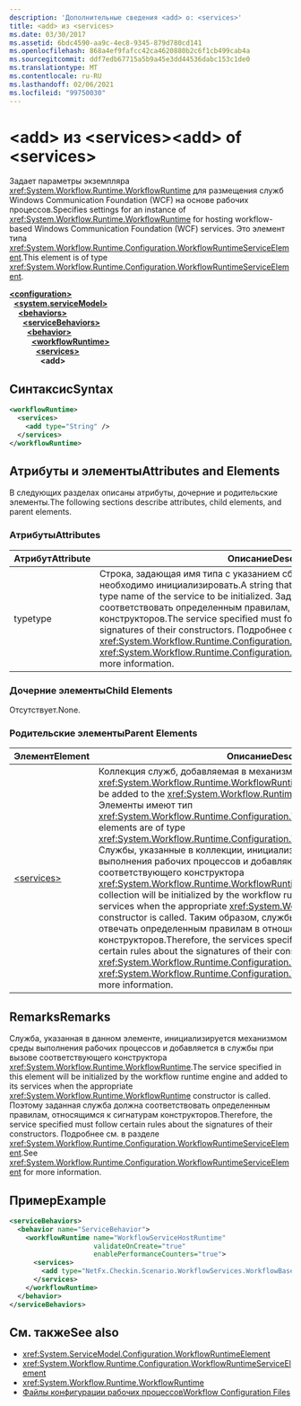 ```yaml
---
description: 'Дополнительные сведения <add> о: <services>'
title: <add> из <services>
ms.date: 03/30/2017
ms.assetid: 6bdc4590-aa9c-4ec8-9345-879d780cd141
ms.openlocfilehash: 868a4ef9fafcc42ca4620880b2c6f1cb499cab4a
ms.sourcegitcommit: ddf7edb67715a5b9a45e3dd44536dabc153c1de0
ms.translationtype: MT
ms.contentlocale: ru-RU
ms.lasthandoff: 02/06/2021
ms.locfileid: "99750030"
---
```

# <a name="add-of-services"></a><span data-ttu-id="9d6c2-103">\<add> из \<services></span><span class="sxs-lookup"><span data-stu-id="9d6c2-103">\<add> of \<services></span></span>

<span data-ttu-id="9d6c2-104">Задает параметры экземпляра <xref:System.Workflow.Runtime.WorkflowRuntime> для размещения служб Windows Communication Foundation (WCF) на основе рабочих процессов.</span><span class="sxs-lookup"><span data-stu-id="9d6c2-104">Specifies settings for an instance of <xref:System.Workflow.Runtime.WorkflowRuntime> for hosting workflow-based Windows Communication Foundation (WCF) services.</span></span> <span data-ttu-id="9d6c2-105">Это элемент типа <xref:System.Workflow.Runtime.Configuration.WorkflowRuntimeServiceElement>.</span><span class="sxs-lookup"><span data-stu-id="9d6c2-105">This element is of type <xref:System.Workflow.Runtime.Configuration.WorkflowRuntimeServiceElement>.</span></span>  
  
[**\<configuration>**](../configuration-element.md)\
&nbsp;&nbsp;[**\<system.serviceModel>**](system-servicemodel.md)\
&nbsp;&nbsp;&nbsp;&nbsp;[**\<behaviors>**](behaviors.md)\
&nbsp;&nbsp;&nbsp;&nbsp;&nbsp;&nbsp;[**\<serviceBehaviors>**](servicebehaviors.md)\
&nbsp;&nbsp;&nbsp;&nbsp;&nbsp;&nbsp;&nbsp;&nbsp;[**\<behavior>**](behavior-of-servicebehaviors.md)\
&nbsp;&nbsp;&nbsp;&nbsp;&nbsp;&nbsp;&nbsp;&nbsp;&nbsp;&nbsp;[**\<workflowRuntime>**](workflowruntime.md)\
&nbsp;&nbsp;&nbsp;&nbsp;&nbsp;&nbsp;&nbsp;&nbsp;&nbsp;&nbsp;&nbsp;&nbsp;[**\<services>**](services-of-workflowruntime.md)\
&nbsp;&nbsp;&nbsp;&nbsp;&nbsp;&nbsp;&nbsp;&nbsp;&nbsp;&nbsp;&nbsp;&nbsp;&nbsp;&nbsp;**\<add>**  
  
## <a name="syntax"></a><span data-ttu-id="9d6c2-106">Синтаксис</span><span class="sxs-lookup"><span data-stu-id="9d6c2-106">Syntax</span></span>  
  
```xml  
<workflowRuntime>
  <services>
    <add type="String" />
  </services>
</workflowRuntime>
```  
  
## <a name="attributes-and-elements"></a><span data-ttu-id="9d6c2-107">Атрибуты и элементы</span><span class="sxs-lookup"><span data-stu-id="9d6c2-107">Attributes and Elements</span></span>  

 <span data-ttu-id="9d6c2-108">В следующих разделах описаны атрибуты, дочерние и родительские элементы.</span><span class="sxs-lookup"><span data-stu-id="9d6c2-108">The following sections describe attributes, child elements, and parent elements.</span></span>  
  
### <a name="attributes"></a><span data-ttu-id="9d6c2-109">Атрибуты</span><span class="sxs-lookup"><span data-stu-id="9d6c2-109">Attributes</span></span>  
  
|<span data-ttu-id="9d6c2-110">Атрибут</span><span class="sxs-lookup"><span data-stu-id="9d6c2-110">Attribute</span></span>|<span data-ttu-id="9d6c2-111">Описание</span><span class="sxs-lookup"><span data-stu-id="9d6c2-111">Description</span></span>|  
|---------------|-----------------|  
|<span data-ttu-id="9d6c2-112">type</span><span class="sxs-lookup"><span data-stu-id="9d6c2-112">type</span></span>|<span data-ttu-id="9d6c2-113">Строка, задающая имя типа с указанием сборки для службы, которую необходимо инициализировать.</span><span class="sxs-lookup"><span data-stu-id="9d6c2-113">A string that specifies the assembly-qualified type name of the service to be initialized.</span></span> <span data-ttu-id="9d6c2-114">Заданная служба должна соответствовать определенным правилам, связанным с сигнатурами их конструкторов.</span><span class="sxs-lookup"><span data-stu-id="9d6c2-114">The service specified must follow certain rules about the signatures of their constructors.</span></span> <span data-ttu-id="9d6c2-115">Подробнее см. в разделе <xref:System.Workflow.Runtime.Configuration.WorkflowRuntimeServiceElement>.</span><span class="sxs-lookup"><span data-stu-id="9d6c2-115">See <xref:System.Workflow.Runtime.Configuration.WorkflowRuntimeServiceElement> for more information.</span></span>|  
  
### <a name="child-elements"></a><span data-ttu-id="9d6c2-116">Дочерние элементы</span><span class="sxs-lookup"><span data-stu-id="9d6c2-116">Child Elements</span></span>  

 <span data-ttu-id="9d6c2-117">Отсутствует.</span><span class="sxs-lookup"><span data-stu-id="9d6c2-117">None.</span></span>  
  
### <a name="parent-elements"></a><span data-ttu-id="9d6c2-118">Родительские элементы</span><span class="sxs-lookup"><span data-stu-id="9d6c2-118">Parent Elements</span></span>  
  
|<span data-ttu-id="9d6c2-119">Элемент</span><span class="sxs-lookup"><span data-stu-id="9d6c2-119">Element</span></span>|<span data-ttu-id="9d6c2-120">Описание</span><span class="sxs-lookup"><span data-stu-id="9d6c2-120">Description</span></span>|  
|-------------|-----------------|  
|[\<services>](services-of-workflowruntime.md)|<span data-ttu-id="9d6c2-121">Коллекция служб, добавляемая в механизм <xref:System.Workflow.Runtime.WorkflowRuntime>.</span><span class="sxs-lookup"><span data-stu-id="9d6c2-121">A collection of services that will be added to the <xref:System.Workflow.Runtime.WorkflowRuntime> engine.</span></span> <span data-ttu-id="9d6c2-122">Элементы имеют тип <xref:System.Workflow.Runtime.Configuration.WorkflowRuntimeServiceElement>.</span><span class="sxs-lookup"><span data-stu-id="9d6c2-122">The elements are of type <xref:System.Workflow.Runtime.Configuration.WorkflowRuntimeServiceElement>.</span></span>  <span data-ttu-id="9d6c2-123">Службы, указанные в коллекции, инициализируются механизмом среды выполнения рабочих процессов и добавляются в службы при вызове соответствующего конструктора <xref:System.Workflow.Runtime.WorkflowRuntime>.</span><span class="sxs-lookup"><span data-stu-id="9d6c2-123">The services specified in the collection will be initialized by the workflow runtime engine and added to its services when the appropriate <xref:System.Workflow.Runtime.WorkflowRuntime> constructor is called.</span></span> <span data-ttu-id="9d6c2-124">Таким образом, службы, указанные в коллекции, должны отвечать определенным правилам в отношении сигнатур конструкторов.</span><span class="sxs-lookup"><span data-stu-id="9d6c2-124">Therefore, the services specified in the collection must follow certain rules about the signatures of their constructors.</span></span> <span data-ttu-id="9d6c2-125">Подробнее см. в разделе <xref:System.Workflow.Runtime.Configuration.WorkflowRuntimeServiceElement>.</span><span class="sxs-lookup"><span data-stu-id="9d6c2-125">See <xref:System.Workflow.Runtime.Configuration.WorkflowRuntimeServiceElement> for more information.</span></span>|  
  
## <a name="remarks"></a><span data-ttu-id="9d6c2-126">Remarks</span><span class="sxs-lookup"><span data-stu-id="9d6c2-126">Remarks</span></span>  

 <span data-ttu-id="9d6c2-127">Служба, указанная в данном элементе, инициализируется механизмом среды выполнения рабочих процессов и добавляется в службы при вызове соответствующего конструктора <xref:System.Workflow.Runtime.WorkflowRuntime>.</span><span class="sxs-lookup"><span data-stu-id="9d6c2-127">The service specified in this element will be initialized by the workflow runtime engine and added to its services when the appropriate <xref:System.Workflow.Runtime.WorkflowRuntime> constructor is called.</span></span> <span data-ttu-id="9d6c2-128">Поэтому заданная служба должна соответствовать определенным правилам, относящимся к сигнатурам конструкторов.</span><span class="sxs-lookup"><span data-stu-id="9d6c2-128">Therefore, the service specified must follow certain rules about the signatures of their constructors.</span></span> <span data-ttu-id="9d6c2-129">Подробнее см. в разделе <xref:System.Workflow.Runtime.Configuration.WorkflowRuntimeServiceElement>.</span><span class="sxs-lookup"><span data-stu-id="9d6c2-129">See <xref:System.Workflow.Runtime.Configuration.WorkflowRuntimeServiceElement> for more information.</span></span>  
  
## <a name="example"></a><span data-ttu-id="9d6c2-130">Пример</span><span class="sxs-lookup"><span data-stu-id="9d6c2-130">Example</span></span>  
  
```xml  
<serviceBehaviors>
  <behavior name="ServiceBehavior">
    <workflowRuntime name="WorkflowServiceHostRuntime"
                     validateOnCreate="true"
                     enablePerformanceCounters="true">
      <services>
        <add type="NetFx.Checkin.Scenario.WorkflowServices.WorkflowBasedServices.Common.TestPersistenceService.FilePersistenceService, NetFx.Checkin.Scenario.WorkflowServices.WorkflowBasedServices.Common" />
      </services>
    </workflowRuntime>
  </behavior>
</serviceBehaviors>
```  
  
## <a name="see-also"></a><span data-ttu-id="9d6c2-131">См. также</span><span class="sxs-lookup"><span data-stu-id="9d6c2-131">See also</span></span>

- <xref:System.ServiceModel.Configuration.WorkflowRuntimeElement>
- <xref:System.Workflow.Runtime.Configuration.WorkflowRuntimeServiceElement>
- <xref:System.Workflow.Runtime.WorkflowRuntime>
- <span data-ttu-id="9d6c2-132">[Файлы конфигурации рабочих процессов](/previous-versions/dotnet/netframework-3.5/ms732240(v=vs.90))</span><span class="sxs-lookup"><span data-stu-id="9d6c2-132">[Workflow Configuration Files](/previous-versions/dotnet/netframework-3.5/ms732240(v=vs.90))</span></span>
